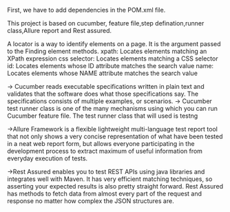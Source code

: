 First, we have to add dependencies in the POM.xml file.

This project is based on cucumber, feature file,step defination,runner class,Allure report and Rest assured.

A locator is a way to identify elements on a page. It is the argument passed to the Finding element methods. 
xpath: Locates elements matching an XPath expression 
css selector: Locates elements matching a CSS selector 
id: Locates elements whose ID attribute matches the search value 
name: Locates elements whose NAME attribute matches the search value

-> Cucumber reads executable specifications written in plain text and validates that the software does what those specifications say. The specifications consists of multiple examples, or scenarios.
-> Cucumber test runner class is one of the many mechanisms using which you can run Cucumber feature file. The test runner class that will used is testng

->Allure Framework is a flexible lightweight multi-language test report tool that not only shows a very concise representation of what have been tested in a neat web report form, but allows everyone participating in the development process to extract maximum of useful information from everyday execution of tests.

->Rest Assured enables you to test REST APIs using java libraries and integrates well with Maven. It has very efficient matching techniques, so asserting your expected results is also pretty straight forward. Rest Assured has methods to fetch data from almost every part of the request and response no matter how complex the JSON structures are.

